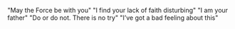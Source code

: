 "May the Force be with you"
"I find your lack of faith disturbing"
"I am your father"
"Do or do not. There is no try"
"I’ve got a bad feeling about this"
